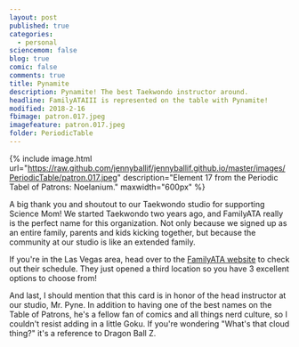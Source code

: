 ```yaml
---
layout: post
published: true
categories:
  - personal
sciencemom: false
blog: true
comic: false
comments: true
title: Pynamite
description: Pynamite! The best Taekwondo instructor around.
headline: FamilyATAIII is represented on the table with Pynamite!
modified: 2018-2-16
fbimage: patron.017.jpeg
imagefeature: patron.017.jpeg
folder: PeriodicTable
---
```

{% include image.html url="https://raw.github.com/jennyballif/jennyballif.github.io/master/images/PeriodicTable/patron.017.jpeg" description="Element 17 from the Periodic Tabel of Patrons: Noelanium." maxwidth="600px" %}

A big thank you and shoutout to our Taekwondo studio for supporting Science Mom! We started Taekwondo two years ago, and FamilyATA really is the perfect name for this organization. Not only because we signed up as an entire family, parents and kids kicking together, but because the community at our studio is like an extended family. 

If you're in the Las Vegas area, head over to the [FamilyATA website](https://www.familyatanv.com/) to check out their schedule. They just opened a third location so you have 3 excellent options to choose from! 

And last, I should mention that this card is in honor of the head instructor at our studio, Mr. Pyne. In addition to having one of the best names on the Table of Patrons, 
he's a fellow fan of comics and all things nerd culture, so I couldn't resist adding in a little Goku. If you're wondering "What's that cloud thing?" it's a reference to Dragon Ball Z.
